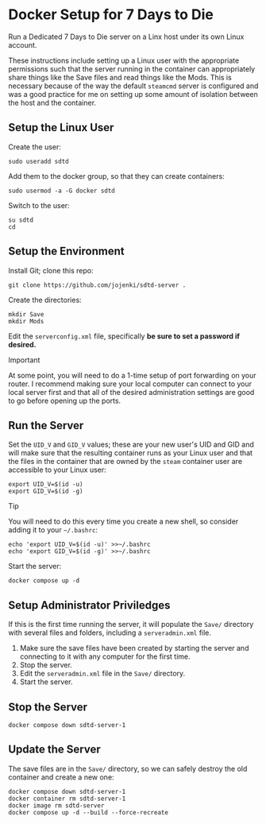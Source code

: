# Docker Setup for 7 Days to Die

Run a Dedicated 7 Days to Die server on a Linx host under its own Linux account.

These instructions include setting up a Linux user with the appropriate permissions such that the server running in the container can appropriately share things like the Save files and read things like the Mods. This is necessary because of the way the default `steamcmd` server is configured and was a good practice for me on setting up some amount of isolation between the host and the container.

## Setup the Linux User

Create the user:

```
sudo useradd sdtd
```

Add them to the docker group, so that they can create containers:

```
sudo usermod -a -G docker sdtd
```

Switch to the user:

```
su sdtd
cd
```

## Setup the Environment

Install Git; clone this repo:

```
git clone https://github.com/jojenki/sdtd-server .
```

Create the directories:

```
mkdir Save
mkdir Mods
```

Edit the `serverconfig.xml` file, specifically **be sure to set a password if
desired.**

> [!IMPORTANT]
> At some point, you will need to do a 1-time setup of port forwarding on your router. I recommend making sure your local computer can connect to your local server first and that all of the desired administration settings are good to go before opening up the ports.

## Run the Server

Set the `UID_V` and `GID_V` values; these are your new user's UID and GID and will make sure that the resulting container runs as your Linux user and that the files in the container that are owned by the `steam` container user are accessible to your Linux user:

```
export UID_V=$(id -u)
export GID_V=$(id -g)
```

> [!TIP]
> You will need to do this every time you create a new shell, so consider adding it to your `~/.bashrc`:
> ```
> echo 'export UID_V=$(id -u)' >>~/.bashrc
> echo 'export GID_V=$(id -g)' >>~/.bashrc

Start the server:

```
docker compose up -d
```

## Setup Administrator Priviledges

If this is the first time running the server, it will populate the `Save/` directory with several files and folders, including a `serveradmin.xml` file.

1. Make sure the save files have been created by starting the server and
connecting to it with any computer for the first time.
2. Stop the server.
3. Edit the `serveradmin.xml` file in the `Save/` directory.
4. Start the server.

## Stop the Server

```
docker compose down sdtd-server-1
```

## Update the Server

The save files are in the `Save/` directory, so we can safely destroy the old container and create a new one:

```
docker compose down sdtd-server-1
docker container rm sdtd-server-1
docker image rm sdtd-server
docker compose up -d --build --force-recreate
```
